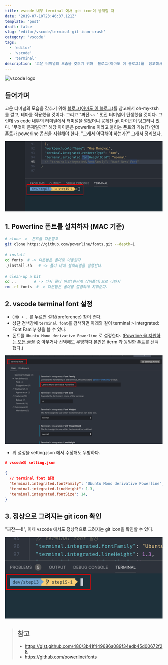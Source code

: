 ```yaml
---
title: vscode 내부 terminal 에서 git icon이 뭉개질 때
date: '2019-07-10T23:46:37.121Z'
template: 'post'
draft: false
slug: 'editor/vscode/terminal-git-icon-crash'
category: 'vscode'
tags:
  - 'editor'
  - 'vscode'
  - 'terminal'
description: '고운 터미널의 모습을 갖추기 위해  블로그(아마도 이 블로그)를  참고해서  oh-my-zsh 를 깔고, 테마를 적용했을 것이다. 그리고 "짜잔~~ " 멋진 터미널이 탄생했을 것이다. 그런데 vs code 내부의 터미널에서 터미널을 열었더니  뭉게진 git 아이콘이 덩그러니 있다.  "무엇이 문제일까?" 해당 아이콘은 powerline 이라고 불리는 폰트의 기능(?) 인데 폰트가 powerline 옵션을 지원해야 한다. "그래서 어떡해야 하는가?" 그래서 정리했다.'
---
```


![vscode logo](https://imgur.com/iOTX11h.png)

## 들어가며

고운 터미널의 모습을 갖추기 위해 [블로그(아마도 이 블로그)](https://beomi.github.io/2017/07/07/Beautify-ZSH/)를 참고해서 oh-my-zsh 를 깔고, 테마를 적용했을 것이다. 그리고 "짜잔~~ " 멋진 터미널이 탄생했을 것이다. 그런데 vs code 내부의 터미널에서 터미널을 열었더니 뭉게진 git 아이콘이 덩그러니 있다. "무엇이 문제일까?" 해당 아이콘은 powerline 이라고 불리는 폰트의 기능(?) 인데 폰트가 powerline 옵션을 지원해야 한다. "그래서 어떡해야 하는가?" 그래서 정리했다.

![vscode 터미널에서 git icon이 뭉개질 때  ](assets/image-20190709103702401.png)

## 1. Powerline 폰트를 설치하자 (MAC 기준)

```bash
# clone ->  폰트를 다운받고
git clone https://github.com/powerline/fonts.git --depth=1

# install
cd fonts  # -> 다운받은 폴더로 이동한다
./install.sh   # -> 폴더 내에 설치파일을 실행한다.

# clean-up a bit
cd ..        # -> 다시 폴더 바깥(한단계 상위폴더)으로 나와서
rm -rf fonts  # -> 다운받은 폴더를 깔끔하게 지워준다.
```

## 2. vscode terminal font 설정

- `CMD + ,` 를 누르면 설정(preference) 창이 뜬다.
- 상단 검색창에 `terminal font`를 검색하면 아래와 같이 terminal > intergrated: Font Family 창을 볼 수 있다.
- 폰트를 `Ubuntu Mono derivative Powerline` 로 설정한다. ([Powrline 을 지원하는 모든 글꼴](https://github.com/powerline/fonts) 중 아무거나 선택해도 무방하다 본인은 iterm 과 동일한 폰트를 선택했다.)

![vs code terminal font 설정](assets/image-20190709113121347.png)

- 위 설정을 setting.json 에서 수정해도 무방하다.

```json
# vscode의 setting.json

{
  // terminal font 설정
  "terminal.integrated.fontFamily": "Ubuntu Mono derivative Powerline",
  "terminal.integrated.lineHeight": 1.3,
  "terminal.integrated.fontSize": 14,
}
```

## 3. 정상으로 그려지는 git icon 확인

"짜잔~~!!", 이제 vscode 에서도 정상적으로 그려지는 git icon을 확인할 수 있다.

![vscode terminal](assets/image-20190709113706314.png)

> ## 참고
>
> - https://gist.github.com/480/3b41f449686a089f34edb45d00672f28
> - https://github.com/powerline/fonts

